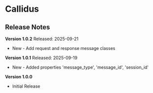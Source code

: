 # Callidus
## Release Notes


__Version 1.0.2__
Released: 2025-09-21
* New - Add request and response message classes


__Version 1.0.1__
Released: 2025-09-19
* New - Added properties 'message_type', 'message_id', 'session_id'


__Version 1.0.0__
* Initial Release
